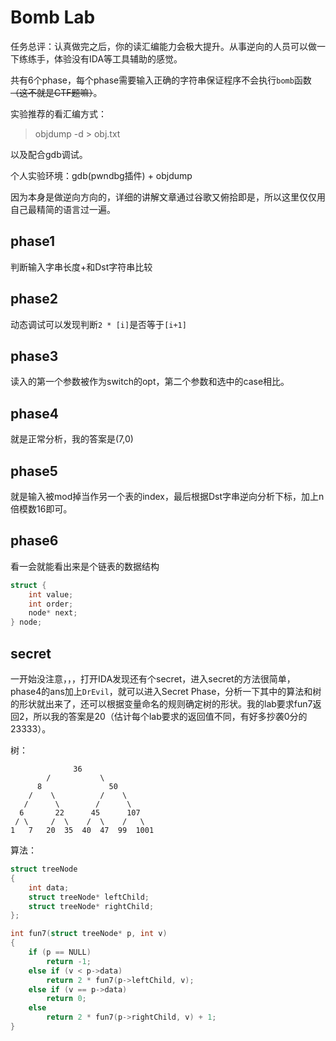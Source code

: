 # Bomb Lab

任务总评：认真做完之后，你的读汇编能力会极大提升。从事逆向的人员可以做一下练练手，体验没有IDA等工具辅助的感觉。

共有6个phase，每个phase需要输入正确的字符串保证程序不会执行`bomb`函数~~（这不就是CTF题嘛）~~。

实验推荐的看汇编方式：

> objdump -d > obj.txt

以及配合gdb调试。

个人实验环境：gdb(pwndbg插件) + objdump

因为本身是做逆向方向的，详细的讲解文章通过谷歌又俯拾即是，所以这里仅仅用自己最精简的语言过一遍。

## phase1

判断输入字串长度+和Dst字符串比较

## phase2

动态调试可以发现判断`2 * [i]`是否等于`[i+1]`

## phase3

读入的第一个参数被作为switch的opt，第二个参数和选中的case相比。

## phase4

就是正常分析，我的答案是(7,0)

## phase5

就是输入被mod掉当作另一个表的index，最后根据Dst字串逆向分析下标，加上n倍模数16即可。

## phase6

看一会就能看出来是个链表的数据结构

```c
struct {
    int value;
    int order;
    node* next;
} node;
```

## secret

一开始没注意，，，打开IDA发现还有个secret，进入secret的方法很简单，phase4的ans加上`DrEvil`，就可以进入Secret Phase，分析一下其中的算法和树的形状就出来了，还可以根据变量命名的规则确定树的形状。我的lab要求fun7返回2，所以我的答案是20（估计每个lab要求的返回值不同，有好多抄袭0分的23333）。

树：

```
              36
        /           \
      8               50
    /    \          /    \
   /      \        /      \
  6       22      45      107
 / \     /  \    /  \    /   \
1   7   20  35  40  47  99  1001
```

算法：

```c
struct treeNode
{
    int data;
    struct treeNode* leftChild;
    struct treeNode* rightChild;
};

int fun7(struct treeNode* p, int v)
{
    if (p == NULL)
        return -1;
    else if (v < p->data)
        return 2 * fun7(p->leftChild, v);
    else if (v == p->data)
        return 0;
    else 
        return 2 * fun7(p->rightChild, v) + 1;
}
```

